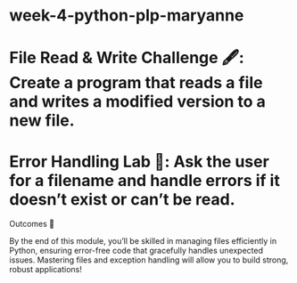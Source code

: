 # week-4-python-plp-maryanne

# File Read & Write Challenge 🖋️: Create a program that reads a file and writes a modified version to a new file.


# Error Handling Lab 🧪: Ask the user for a filename and handle errors if it doesn’t exist or can’t be read.


Outcomes 🎉

By the end of this module, you’ll be skilled in managing files efficiently in Python, ensuring error-free code that gracefully handles unexpected issues. Mastering files and exception handling will allow you to build strong, robust applications!
